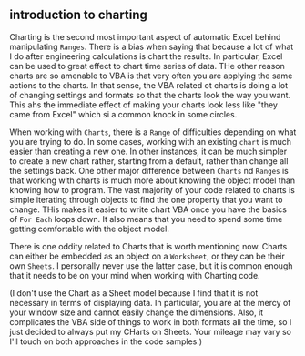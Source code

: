 ## introduction to charting

Charting is the second most important aspect of automatic Excel behind manipulating `Ranges`. There is a bias when saying that because a lot of what I do after engineering calculations is chart the results. In particular, Excel can be used to great effect to chart time series of data. THe other reason charts are so amenable to VBA is that very often you are applying the same actions to the charts. In that sense, the VBA related ot charts is doing a lot of changing settings and formats so that the charts look the way you want. This ahs the immediate effect of making your charts look less like "they came from Excel" which si a common knock in some circles.

When working with `Charts`, there is a `Range` of difficulties depending on what you are trying to do. In some cases, working with an existing `chart` is much easier than creating a new one. In other instances, it can be much simpler to create a new chart rather, starting from a default, rather than change all the settings back. One other major difference between `Charts` nd `Ranges` is that working with charts is much more about knowing the object model than knowing how to program. The vast majority of your code related to charts is simple iterating through objects to find the one property that you want to change. THis makes it easier to write chart VBA once you have the basics of `For Each` loops down. It also means that you need to spend some time getting comfortable with the object model.

There is one oddity related to Charts that is worth mentioning now. Charts can either be embedded as an object on a `Worksheet`, or they can be their own `Sheets`. I personally never use the latter case, but it is common enough that it needs to be on your mind when working with Charting code.

(I don't use the Chart as a Sheet model because I find that it is not necessary in terms of displaying data. In particular, you are at the mercy of your window size and cannot easily change the dimensions. Also, it complicates the VBA side of things to work in both formats all the time, so I just decided to always put my CHarts on Sheets. Your mileage may vary so I'll touch on both approaches in the code samples.)
